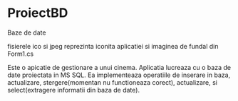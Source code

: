 # ProiectBD

Baze de date
<p>fisierele ico si jpeg reprezinta iconita aplicatiei si imaginea de fundal din Form1.cs</p>

<p>Este o apicatie de gestionare a unui cinema. Aplicatia lucreaza cu o baza de date proiectata in MS SQL. Ea implementeaza operatiile de inserare in baza, actualizare, stergere(momentan nu functioneaza corect), actualizare, si select(extragere informatii din baza de date). </p>
